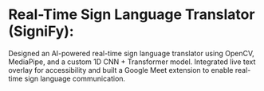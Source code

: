 <h1>Real-Time Sign Language Translator (SigniFy):</h1>

 Designed an AI-powered real-time sign language translator
using OpenCV, MediaPipe, and a custom 1D CNN + Transformer model. Integrated live text overlay for
accessibility and built a Google Meet extension to enable real-time sign language communication.
